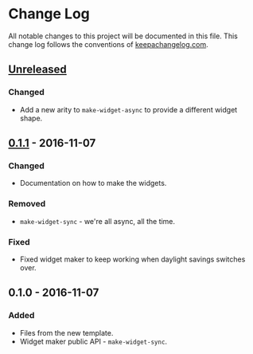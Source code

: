 # Change Log
All notable changes to this project will be documented in this file. This change log follows the conventions of [keepachangelog.com](http://keepachangelog.com/).

## [Unreleased]
### Changed
- Add a new arity to `make-widget-async` to provide a different widget shape.

## [0.1.1] - 2016-11-07
### Changed
- Documentation on how to make the widgets.

### Removed
- `make-widget-sync` - we're all async, all the time.

### Fixed
- Fixed widget maker to keep working when daylight savings switches over.

## 0.1.0 - 2016-11-07
### Added
- Files from the new template.
- Widget maker public API - `make-widget-sync`.

[Unreleased]: https://github.com/your-name/lightmetal/compare/0.1.1...HEAD
[0.1.1]: https://github.com/your-name/lightmetal/compare/0.1.0...0.1.1
